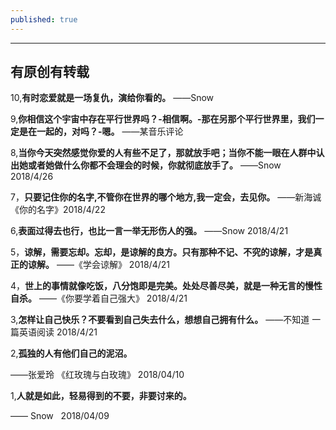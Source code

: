 ```yaml
---
published: true
---
```


---
## 有原创有转载

10,**有时恋爱就是一场复仇，演给你看的。**
——Snow

9,**你相信这个宇宙中存在平行世界吗？-相信啊。-那在另那个平行世界里，我们一定是在一起的，对吗？-嗯。**
——某音乐评论

8,**当你今天突然感觉你爱的人有些不足了，那就放手吧；当你不能一眼在人群中认出她或者她做什么你都不会理会的时候，你就彻底放手了。**
——Snow 2018/4/26

7，**只要记住你的名字,不管你在世界的哪个地方,我一定会，去见你。**
——新海诚 《你的名字》2018/4/22

6,**表面过得去也行，也比一言一举无形伤人的强。**
——Snow 2018/4/21

5，**谅解，需要忘却。忘却，是谅解的良方。只有那种不记、不究的谅解，才是真正的谅解。**
——《学会谅解》 2018/4/21

4，**世上的事情就像吃饭，八分饱即是完美。处处尽善尽美，就是一种无言的慢性自杀。**
——《你要学着自己强大》 2018/4/21

3,**怎样让自己快乐？不要看到自己失去什么，想想自己拥有什么。**
——不知道 一篇英语阅读 2018/4/21

2,**孤独的人有他们自己的泥沼。**

——张爱玲 《红玫瑰与白玫瑰》 2018/04/10

1,**人就是如此，轻易得到的不要，非要讨来的。**                           

—— Snow   2018/04/09
